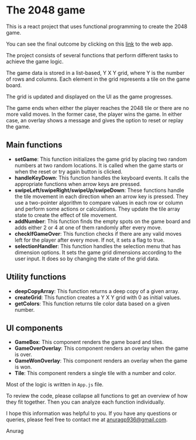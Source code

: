 # The 2048 game

This is a react project that uses functional programming to create the 2048 game.

You can see the final outcome by clicking on this [link](https://4nur4g.github.io/2048-Game-Anurag-Exponent/) to the web app.

The project consists of several functions that perform different tasks to achieve the game logic.

The game data is stored in a list-based, Y X Y grid, where Y is the number of rows and columns. Each element in the grid represents a tile on the game board.

The grid is updated and displayed on the UI as the game progresses.

The game ends when either the player reaches the 2048 tile or there are no more valid moves. In the former case, the player wins the game. In either case, an overlay shows a message and gives the option to reset or replay the game.

## Main functions

- **setGame**: This function initializes the game grid by placing two random numbers at two random locations. It is called when the game starts or when the reset or try again button is clicked.
- **handleKeyDown**: This function handles the keyboard events. It calls the appropriate functions when arrow keys are pressed.
- **swipeLeft/swipeRight/swipeUp/swipeDown**: These functions handle the tile movement in each direction when an arrow key is pressed. They use a two-pointer algorithm to compare values in each row or column and perform some actions or calculations. They update the tile array state to create the effect of tile movement.
- **addNumber**: This function finds the empty spots on the game board and adds either 2 or 4 at one of them randomly after every move.
- **checkIfGameOver**: This function checks if there are any valid moves left for the player after every move. If not, it sets a flag to true.
- **selectionHandler**: This function handles the selection menu that has dimension options. It sets the game grid dimensions according to the user input. It does so by changing the state of the grid data.

## Utility functions

- **deepCopyArray**: This function returns a deep copy of a given array.
- **createGrid**: This function creates a Y X Y grid with 0 as initial values.
- **getColors**: This function returns tile color data based on a given number.

## UI components

- **GameBox**: This component renders the game board and tiles.
- **GameOverOverlay**: This component renders an overlay when the game is over.
- **GameWonOverlay**: This component renders an overlay when the game is won.
- **Tile**: This component renders a single tile with a number and color.

Most of the logic is written in `App.js` file.

To review the code, please collapse all functions to get an overview of how they fit together. Then you can analyze each function individually.

I hope this information was helpful to you. If you have any questions or queries, please feel free to contact me at anuragp936@gmail.com.

Anurag
